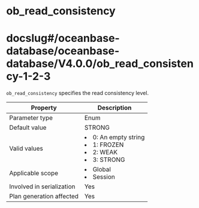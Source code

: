 ob_read_consistency
========================================
# docslug#/oceanbase-database/oceanbase-database/V4.0.0/ob_read_consistency-1-2-3
`ob_read_consistency` specifies the read consistency level.


| **Property** | **Description** |
|----------|-------------------------------------------------------------------------------------------------------------------------------------------------------------------------------------------------------|
| Parameter type | Enum |
| Default value | STRONG |
| Valid values | <li> 0: An empty string   <li> 1: FROZEN   <li> 2: WEAK   <li> 3: STRONG |
| Applicable scope | <li> Global   <li> Session |
| Involved in serialization | Yes |
| Plan generation affected | Yes |



